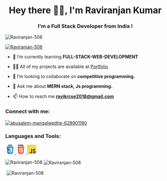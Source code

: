 <!--
**Raviranjan-508/Raviranjan-508** is a ✨ _special_ ✨ repository because its `README.md` (this file) appears on your GitHub profile.

Here are some ideas to get you started:

- 🔭 I’m currently working on ...
- 🌱 I’m currently learning ...
- 👯 I’m looking to collaborate on ...
- 🤔 I’m looking for help with ...
- 💬 Ask me about ...
- 📫 How to reach me: ...
- 😄 Pronouns: ...
- ⚡ Fun fact: ...
-->

<h1 align="center">Hey there 🙋‍♂️, I'm Raviranjan Kumar</h1>
<h3 align="center">I'm a Full Stack Developer from India !</h3>

<p align="left"> <img src="https://komarev.com/ghpvc/?username=Raviranjan-508&label=Profile%20views&color=0e75b6&style=flat" alt="Raviranjan-508" /> </p>

<p align="left"> <a href="https://github.com/ryo-ma/github-profile-trophy"><img src="https://github-profile-trophy.vercel.app/?username=Raviranjan-508" alt="Raviranjan-508" /></a> </p>

- 🌱 I’m currently learning **FULL-STACK-WEB-DEVELOPMENT**

- 👨‍💻 All of my projects are available at [Portfolio](https://raviranjan508.netlify.app/)

- 👯 I’m looking to collaborate on **competitive programming.**

- 💬 Ask me about **MERN stack, Js programming.**

- 📫 How to reach me **ravikrcse2018@gmail.com**

<h3 align="left">Connect with me:</h3>
<p align="left">
<a href="https://www.linkedin.com/in/abusalem-mangalwedhe-628901180/" target="blank"><img align="center" src="https://cdn.jsdelivr.net/npm/simple-icons@3.0.1/icons/linkedin.svg" alt="abusalem-mangalwedhe-628901180" height="30" width="40" /></a>

<h3 align="left">Languages and Tools:</h3>
<p align="left"><a href="https://www.w3schools.com/css/" target="_blank"> <img src="https://raw.githubusercontent.com/devicons/devicon/master/icons/css3/css3-original-wordmark.svg" alt="css3" width="30" height="30"/> </a><a href="https://www.w3.org/html/" target="_blank"> <img src="https://raw.githubusercontent.com/devicons/devicon/master/icons/html5/html5-original-wordmark.svg" alt="html5" width="30" height="30"/> </a> <a href="https://developer.mozilla.org/en-US/docs/Web/JavaScript" target="_blank"> <img src="https://raw.githubusercontent.com/devicons/devicon/master/icons/javascript/javascript-original.svg" alt="javascript" width="30" height="30"/> </a></p>

<p><img align="left" src="https://github-readme-stats.vercel.app/api/top-langs?username=Raviranjan-508&show_icons=true&locale=en&layout=compact" alt="Raviranjan-508" /></p>
<p>&nbsp;<img align="center" src="https://github-readme-stats.vercel.app/api?username=Raviranjan-508&show_icons=true&locale=en" alt="Raviranjan-508" /></p>

<p>&nbsp;<img align="center" src="https://github-readme-streak-stats.herokuapp.com/?user=Raviranjan-508&" alt="Raviranjan-508" /></p>
